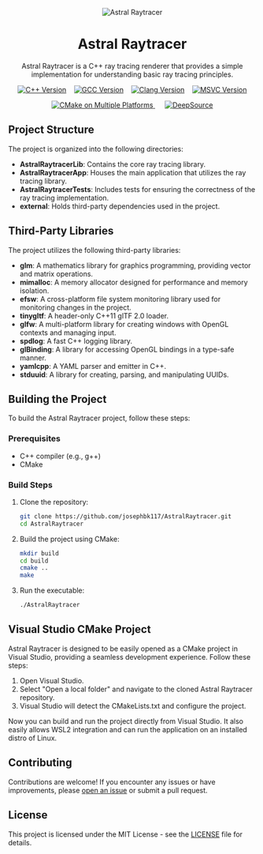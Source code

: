 <p align="center">
  <img src="https://i.postimg.cc/bvN5RSpH/astralraytracer.png" alt="Astral Raytracer">
</p>

<h1 align="center">Astral Raytracer</h1>

<p align="center">Astral Raytracer is a C++ ray tracing renderer that provides a simple implementation for understanding basic ray tracing principles.</p>
<p align="center">
  <a href="https://shields.io/"><img src="https://img.shields.io/badge/C++-20-blue.svg" alt="C++ Version"></a>
  &nbsp;&nbsp;
  <a href="https://shields.io/"><img src="https://img.shields.io/badge/gcc-11+-blue.svg" alt="GCC Version"></a>
  &nbsp;&nbsp;
  <a href="https://shields.io/"><img src="https://img.shields.io/badge/clang-17+-blue.svg" alt="Clang Version"></a>
  &nbsp;&nbsp;
  <a href="https://shields.io/"><img src="https://img.shields.io/badge/MSVC-19+-blue.svg" alt="MSVC Version"></a>
</p>

<p align="center">
  <a href="https://github.com/josephbk117/AstralRaytracer/actions/workflows/cmake-multi-platform.yml">
    <img src="https://github.com/josephbk117/AstralRaytracer/actions/workflows/cmake-multi-platform.yml/badge.svg" alt="CMake on Multiple Platforms">
  </a>
  &nbsp;&nbsp;&nbsp;&nbsp;
  <a href="https://app.deepsource.com/gh/josephbk117/AstralRaytracer/">
    <img src="https://app.deepsource.com/gh/josephbk117/AstralRaytracer.svg/?label=active+issues&show_trend=true&token=J2GPtWdzkCS5vHib-9fzUIPk" alt="DeepSource">
  </a>
</p>

## Project Structure

The project is organized into the following directories:

- **AstralRaytracerLib**: Contains the core ray tracing library.
- **AstralRaytracerApp**: Houses the main application that utilizes the ray tracing library.
- **AstralRaytracerTests**: Includes tests for ensuring the correctness of the ray tracing implementation.
- **external**: Holds third-party dependencies used in the project.

## Third-Party Libraries

The project utilizes the following third-party libraries:

- **glm**: A mathematics library for graphics programming, providing vector and matrix operations.
- **mimalloc**: A memory allocator designed for performance and memory isolation.
- **efsw**: A cross-platform file system monitoring library used for monitoring changes in the project.
- **tinygltf**: A header-only C++11 glTF 2.0 loader.
- **glfw**: A multi-platform library for creating windows with OpenGL contexts and managing input.
- **spdlog**: A fast C++ logging library.
- **glBinding**: A library for accessing OpenGL bindings in a type-safe manner.
- **yamlcpp**: A YAML parser and emitter in C++.
- **stduuid**: A library for creating, parsing, and manipulating UUIDs.

## Building the Project

To build the Astral Raytracer project, follow these steps:

### Prerequisites

- C++ compiler (e.g., g++)
- CMake

### Build Steps

1. Clone the repository:

    ```bash
    git clone https://github.com/josephbk117/AstralRaytracer.git
    cd AstralRaytracer
    ```

2. Build the project using CMake:

    ```bash
    mkdir build
    cd build
    cmake ..
    make
    ```

3. Run the executable:

    ```bash
    ./AstralRaytracer
    ```

## Visual Studio CMake Project

Astral Raytracer is designed to be easily opened as a CMake project in Visual Studio, providing a seamless development experience. Follow these steps:

1. Open Visual Studio.
2. Select "Open a local folder" and navigate to the cloned Astral Raytracer repository.
3. Visual Studio will detect the CMakeLists.txt and configure the project.

Now you can build and run the project directly from Visual Studio. It also easily allows WSL2 integration and can run the application on an installed distro of Linux.

## Contributing

Contributions are welcome! If you encounter any issues or have improvements, please [open an issue](https://github.com/josephbk117/AstralRaytracer/issues) or submit a pull request.

## License

This project is licensed under the MIT License - see the [LICENSE](LICENSE) file for details.
